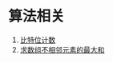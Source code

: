 # 算法相关

1. [比特位计数](https://github.com/kaisa911/DailyInterviewQuestion/blob/master/Answer/Algorithm/比特位计数.md)
2. [求数组不相邻元素的最大和](https://github.com/kaisa911/DailyInterviewQuestion/blob/master/Answer/JavaScript/Algorithm/求数组不相邻元素的最大和.md)
